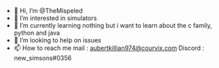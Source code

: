 - 👋 Hi, I’m @TheMispeled
- 👀 I’m interested in simulators
- 🌱 I’m currently learning nothing but i want to learn about the c family, python and java
- 💞️ I’m looking to help on issues
- 📫 How to reach me mail : aubertkillian974@courvix.com
Discord : new_simsons#0356
<!---
TheMispeled/TheMispeled is a ✨ special ✨ repository because its `README.md` (this file) appears on your GitHub profile.
You can click the Preview link to take a look at your changes.
--->
